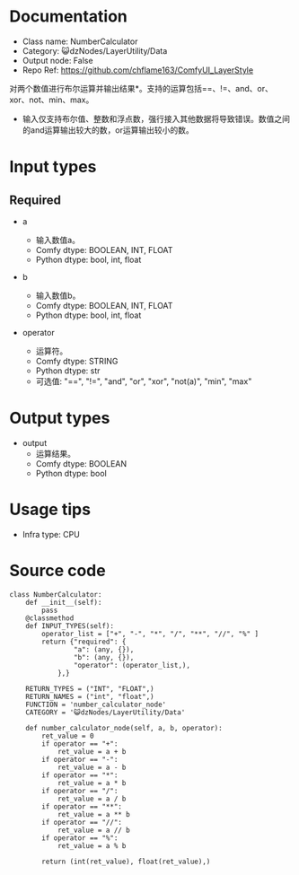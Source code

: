 # Documentation
- Class name: NumberCalculator
- Category: 😺dzNodes/LayerUtility/Data
- Output node: False
- Repo Ref: https://github.com/chflame163/ComfyUI_LayerStyle

对两个数值进行布尔运算并输出结果*。支持的运算包括==、!=、and、or、xor、not、min、max。

* 输入仅支持布尔值、整数和浮点数，强行接入其他数据将导致错误。数值之间的and运算输出较大的数，or运算输出较小的数。

# Input types
## Required

- a
    - 输入数值a。
    - Comfy dtype: BOOLEAN, INT, FLOAT
    - Python dtype: bool, int, float

- b
    - 输入数值b。
    - Comfy dtype: BOOLEAN, INT, FLOAT
    - Python dtype: bool, int, float

- operator
    - 运算符。
    - Comfy dtype: STRING
    - Python dtype: str
    - 可选值: "==", "!=", "and", "or", "xor", "not(a)", "min", "max"

# Output types

- output
    - 运算结果。
    - Comfy dtype: BOOLEAN
    - Python dtype: bool

# Usage tips
- Infra type: CPU

# Source code
```
class NumberCalculator:
    def __init__(self):
        pass
    @classmethod
    def INPUT_TYPES(self):
        operator_list = ["+", "-", "*", "/", "**", "//", "%" ]
        return {"required": {
                "a": (any, {}),
                "b": (any, {}),
                "operator": (operator_list,),
            },}

    RETURN_TYPES = ("INT", "FLOAT",)
    RETURN_NAMES = ("int", "float",)
    FUNCTION = 'number_calculator_node'
    CATEGORY = '😺dzNodes/LayerUtility/Data'

    def number_calculator_node(self, a, b, operator):
        ret_value = 0
        if operator == "+":
            ret_value = a + b
        if operator == "-":
            ret_value = a - b
        if operator == "*":
            ret_value = a * b
        if operator == "/":
            ret_value = a / b
        if operator == "**":
            ret_value = a ** b
        if operator == "//":
            ret_value = a // b
        if operator == "%":
            ret_value = a % b

        return (int(ret_value), float(ret_value),)
```